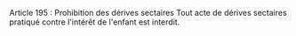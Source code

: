 Article 195 : Prohibition des dérives sectaires
Tout acte de dérives sectaires pratiqué contre l'intérêt de l'enfant est interdit.